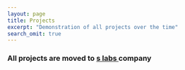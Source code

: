 ```yaml
---
layout: page
title: Projects
excerpt: "Demonstration of all projects over the time"
search_omit: true
---
```



### All projects are moved to [s labs ](https://www.slabs.tech/projects ) company

